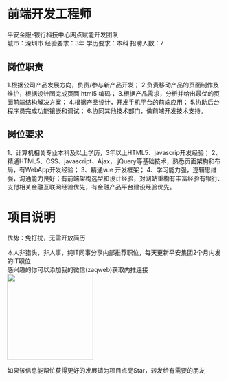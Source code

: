 # 前端开发工程师
平安金服-银行科技中心网点赋能开发团队  
城市：深圳市 经验要求：3年 学历要求：本科  招聘人数：7

## 岗位职责
1.根据公司产品发展方向，负责/参与新产品开发；
   2.负责移动产品的页面制作及维护，根据设计图完成页面 html5 编码；
   3.根据产品需求，分析并给出最优的页面前端结构解决方案；
   4.根据产品设计，开发手机平台的前端应用；
   5.协助后台程序员完成功能镶嵌和调试； 
   6.协同其他技术部门，做前端开发技术支持。

## 岗位要求
1、计算机相关专业本科及以上学历，3年以上HTML5、javascrip开发经验；
   2、精通HTML5、CSS、javascript、Ajax， jQuery等基础技术，熟悉页面架构和布局，有WebApp开发经验；
   3、精通vue 开发框架；
   4、学习能力强，逻辑思维强，沟通能力良好；有前端架构选型和设计经验，对网站重构有丰富经验有银行、支付相关金融互联网经验优先，有金融产品平台建设经验优先。

# 项目说明

优势：免打扰，无需开放简历

本人非猎头，非人事，纯IT同事分享内部推荐职位，每天更新平安集团2个月内发的IT职位  
感兴趣的你可以添加我的微信(zaqweb)获取内推连接  
<img src="https://github.com/zaqweb/PA-IT-JOBS/blob/master/WechatICode.jpeg"  height="200" width="200">

如果该信息能帮忙获得更好的发展请为项目点亮Star，转发给有需要的朋友




